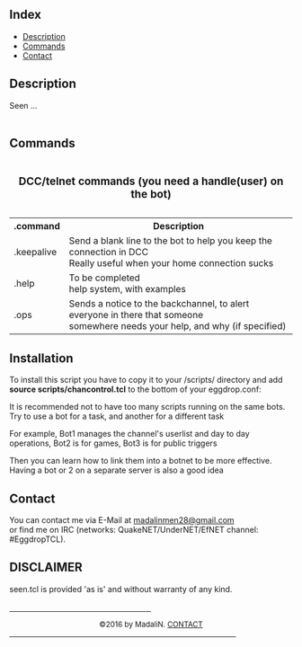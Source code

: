 <html>
<title><b><i>PLEASE, keep in mind, this is a work in progess</b></i></title>
<h2>Index</h2>
<ul>
<li><a href="#description">Description</a>
<li><a href="#commands">Commands</a>
<li><a href="#contact">Contact</a>
</ul>

<a name="description"><h2>Description</h2></a>
Seen ...  </h4>
<br>
<br>
<a name="commands"><h2>Commands</h2></a>
<table "id="t01"> 
<caption><h3>DCC/telnet commands (you need a handle(user) on the bot)</h3></caption>
  <tr>
    <th><b>.command</b></th>
    <th><b>Description</b></th>
  </tr>
  <tr>
    <td>.keepalive</td>
    <td>Send a blank line to the bot to help you keep the connection in DCC<br>Really useful when your home connection sucks</td>
  </tr>
  <tr>
    <td>.help</td>
    <td>To be completed<br>help system, with examples</td>
  </tr>
  <tr>
    <td>.ops <text></td>
    <td>Sends a notice to the backchannel, to alert everyone in there that someone<br> somewhere needs your help, and why (if specified)</td>
  </tr>
</table>
<a name="installation"><h2>Installation</h2></a>
To install this script you have to copy it to your /scripts/ directory and add <b>source scripts/chancontrol.tcl</b> to the bottom of your eggdrop.conf:<p>
It is recommended not to have too many scripts running on the same bots. Try to use a bot for a task, and another for a different task<p>
For example, Bot1 manages the channel's userlist and day to day operations, Bot2 is for games, Bot3 is for public triggers<p>
Then you can learn how to link them into a botnet to be more effective. Having a bot or 2 on a separate server is also a good idea<p>

<a name="contact"><h2>Contact</h2></a>
You can contact me via E-Mail at <a href="mailto:madalinmen28@gmail.com">madalinmen28@gmail.com</a><br>or find me on IRC (networks: QuakeNET/UnderNET/EfNET channel: #EggdropTCL).

<a name="disclaimer"><h2>DISCLAIMER</h2></a>
seen.tcl is provided 'as is' and without warranty of any kind.
<br>
<br>
<hr align="CENTER" width="50%">
<center><font size="-1">&copy;2016 by MadaliN. <A href="#contact">CONTACT</A></font></center>
<hr align="CENTER" width="80%">
</td></tr>
</body>
</html>
</b>
